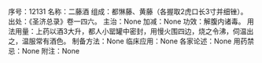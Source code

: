 序号：12131
名称：二藤酒
组成：都惏藤、黄藤（各握取2虎口长3寸并细锉）。
出处：《圣济总录》卷一四六。
主治：None
加减：None
功效：解腹内诸毒。
用法用量：上药以酒3大升，都人小罂罐中密封，用慢火围四边，烧之令沸，伺温出之，温服常有酒色。
制备方法：None
临床应用：None
各家论述：None
用药禁忌：None
附注：None
